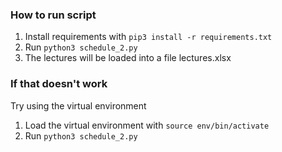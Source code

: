 ### How to run script

1. Install requirements with ```pip3 install -r requirements.txt```
2. Run ```python3 schedule_2.py```
3. The lectures will be loaded into a file lectures.xlsx

### If that doesn't work

Try using the virtual environment

1. Load the virtual environment with ```source env/bin/activate```
2. Run ```python3 schedule_2.py```
